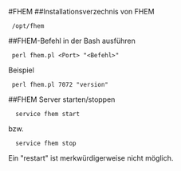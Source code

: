 #FHEM
##Installationsverzechnis von FHEM

     /opt/fhem 

##FHEM-Befehl in der Bash ausführen

     perl fhem.pl <Port> "<Befehl>" 
     
Beispiel

     perl fhem.pl 7072 "version" 
     
##FHEM Server starten/stoppen

      service fhem start

bzw.

      service fhem stop

Ein "restart" ist merkwürdigerweise nicht möglich.
